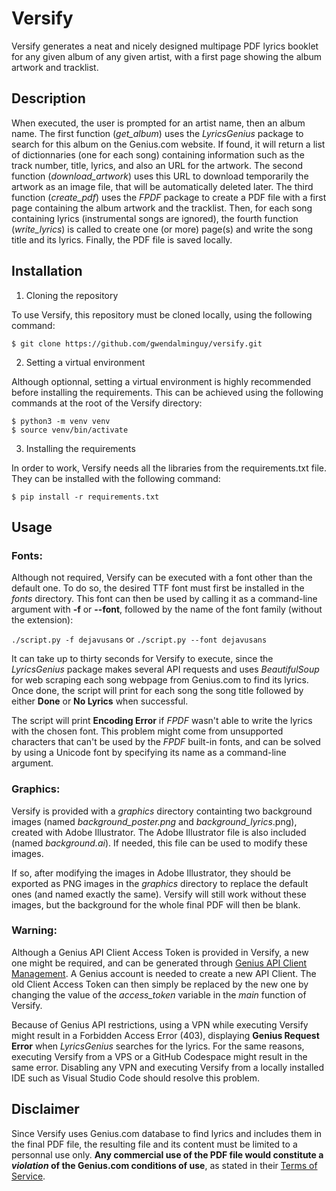 # Versify

Versify generates a neat and nicely designed multipage PDF lyrics booklet for any given album of any given artist, with a first page showing the album artwork and tracklist.

## Description

When executed, the user is prompted for an artist name, then an album name. The first function (*get_album*) uses the *LyricsGenius* package to search for this album on the Genius.com website.
If found, it will return a list of dictionnaries (one for each song) containing information such as the track number, title, lyrics, and also an URL for the artwork.
The second function (*download_artwork*) uses this URL to download temporarily the artwork as an image file, that will be automatically deleted later.
The third function (*create_pdf*) uses the *FPDF* package to create a PDF file with a first page containing the album artwork and the tracklist. Then, for each song containing lyrics (instrumental songs are ignored), the fourth function (*write_lyrics*) is called to create one (or more) page(s) and write the song title and its lyrics. Finally, the PDF file is saved locally.

## Installation

1. Cloning the repository

To use Versify, this repository must be cloned locally, using the following command:

```
$ git clone https://github.com/gwendalminguy/versify.git
```

2. Setting a virtual environment

Although optionnal, setting a virtual environment is highly recommended before installing the requirements.
This can be achieved using the following commands at the root of the Versify directory:

```
$ python3 -m venv venv
$ source venv/bin/activate
```

3. Installing the requirements

In order to work, Versify needs all the libraries from the requirements.txt file.
They can be installed with the following command:

```
$ pip install -r requirements.txt
```

## Usage

### Fonts:

Although not required, Versify can be executed with a font other than the default one. To do so, the desired TTF font must first be installed in the *fonts* directory. This font can then be used by calling it as a command-line argument with **-f** or **--font**, followed by the name of the font family (without the extension):

`./script.py -f dejavusans` or `./script.py --font dejavusans`

It can take up to thirty seconds for Versify to execute, since the *LyricsGenius* package makes several API requests and uses *BeautifulSoup* for web scraping each song webpage from Genius.com to find its lyrics. Once done, the script will print for each song the song title followed by either **Done** or **No Lyrics** when successful.

The script will print **Encoding Error** if *FPDF* wasn't able to write the lyrics with the chosen font. This problem might come from unsupported characters that can't be used by the *FPDF* built-in fonts, and can be solved by using a Unicode font by specifying its name as a command-line argument.

### Graphics:

Versify is provided with a *graphics* directory containting two background images (named *background_poster.png* and *background_lyrics*.png), created with Adobe Illustrator. The Adobe Illustrator file is also included (named *background.ai*). If needed, this file can be used to modify these images.

If so, after modifying the images in Adobe Illustrator, they should be exported as PNG images in the *graphics* directory to replace the default ones (and named exactly the same). Versify will still work without these images, but the background for the whole final PDF will then be blank.

### Warning:

Although a Genius API Client Access Token is provided in Versify, a new one might be required, and can be generated through [Genius API Client Management](https://genius.com/api-clients/new). A Genius account is needed to create a new API Client. The old Client Access Token can then simply be replaced by the new one by changing the value of the *access_token* variable in the *main* function of Versify.

Because of Genius API restrictions, using a VPN while executing Versify might result in a Forbidden Access Error (403), displaying **Genius Request Error** when *LyricsGenius* searches for the lyrics. For the same reasons, executing Versify from a VPS or a GitHub Codespace might result in the same error. Disabling any VPN and executing Versify from a locally installed IDE such as Visual Studio Code should resolve this problem.

## Disclaimer

Since Versify uses Genius.com database to find lyrics and includes them in the final PDF file, the resulting file and its content must be limited to a personnal use only. **Any commercial use of the PDF file would constitute a _violation_ of the Genius.com conditions of use**, as stated in their [Terms of Service](https://genius.com/static/terms).
